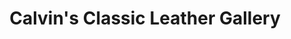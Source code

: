 ---
title: "Calvin's Classic Leather Gallery"
url: /buffalo/calvins-classic-leather-gallery/
shop: furniture
---